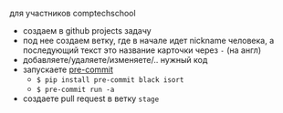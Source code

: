 для участников comptechschool
* создаем в github projects задачу
* под нее создаем ветку, где в начале идет nickname человека, а последующий текст это название карточки через `-` (на англ)
* добавляете/удаляете/изменяете/.. нужный код
* запускаете [pre-commit](https://github.com/pre-commit/pre-commit)
  * `$ pip install pre-commit black isort`
  * `$ pre-commit run -a`
* создаете pull request в ветку `stage`
